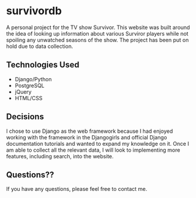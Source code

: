 # survivordb
A personal project for the TV show Survivor. This website was built around the idea of looking up information about various Surviror players while not spoiling any unwatched seasons of the show. The project has been put on hold due to data collection.

## Technologies Used
- Django/Python
- PostgreSQL
- jQuery
- HTML/CSS

## Decisions
I chose to use Django as the web framework because I had enjoyed working with the framework in the Djangogirls and official Django documentation tutorials and wanted to expand my knowledge on it. Once I am able to collect all the relevant data, I will look to implementing more features, including search, into the website.

## Questions??
If you have any questions, please feel free to contact me.
